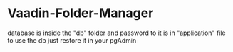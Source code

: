 # Vaadin-Folder-Manager
database is inside the "db" folder and password to it is in "application" file
to use the db just restore it in your pgAdmin
